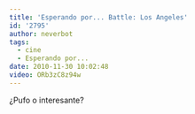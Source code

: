 ```yaml
---
title: 'Esperando por... Battle: Los Angeles'
id: '2795'
author: neverbot
tags:
  - cine
  - Esperando por...
date: 2010-11-30 10:02:48
video: ORb3zC8z94w
---
```


¿Pufo o interesante?
